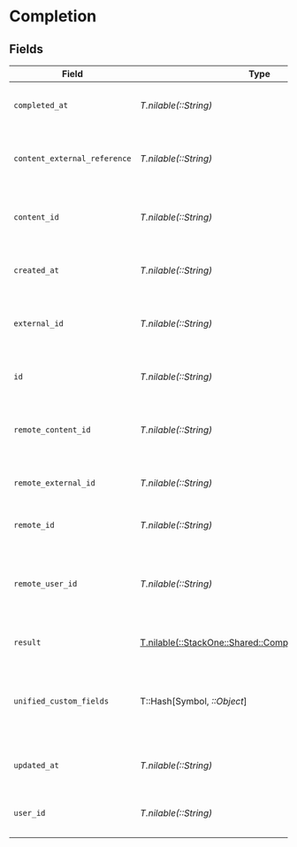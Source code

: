# Completion


## Fields

| Field                                                                                                    | Type                                                                                                     | Required                                                                                                 | Description                                                                                              | Example                                                                                                  |
| -------------------------------------------------------------------------------------------------------- | -------------------------------------------------------------------------------------------------------- | -------------------------------------------------------------------------------------------------------- | -------------------------------------------------------------------------------------------------------- | -------------------------------------------------------------------------------------------------------- |
| `completed_at`                                                                                           | *T.nilable(::String)*                                                                                    | :heavy_minus_sign:                                                                                       | The date the content was completed                                                                       | 2021-07-21T14:00:00.000Z                                                                                 |
| `content_external_reference`                                                                             | *T.nilable(::String)*                                                                                    | :heavy_minus_sign:                                                                                       | The external ID associated with this content                                                             | SOFTWARE-ENG-LV1-TRAINING-VIDEO-1-CONTENT                                                                |
| `content_id`                                                                                             | *T.nilable(::String)*                                                                                    | :heavy_minus_sign:                                                                                       | The content ID associated with this completion                                                           | 16873-ENG-VIDEO-1                                                                                        |
| `created_at`                                                                                             | *T.nilable(::String)*                                                                                    | :heavy_minus_sign:                                                                                       | The created date of the completion                                                                       | 2021-07-21T14:00:00.000Z                                                                                 |
| `external_id`                                                                                            | *T.nilable(::String)*                                                                                    | :heavy_minus_sign:                                                                                       | The external ID associated with this completion                                                          | SOFTWARE-ENG-LV1-TRAINING-VIDEO-1-COMPLETION                                                             |
| `id`                                                                                                     | *T.nilable(::String)*                                                                                    | :heavy_minus_sign:                                                                                       | The ID associated with this completion                                                                   | 123456                                                                                                   |
| `remote_content_id`                                                                                      | *T.nilable(::String)*                                                                                    | :heavy_minus_sign:                                                                                       | Provider's unique identifier of the completion                                                           | e3cb75bf-aa84-466e-a6c1-b8322b257a48                                                                     |
| `remote_external_id`                                                                                     | *T.nilable(::String)*                                                                                    | :heavy_minus_sign:                                                                                       | Provider's unique identifier of the content                                                              | e3cb75bf-aa84-466e-a6c1-b8322b257a48                                                                     |
| `remote_id`                                                                                              | *T.nilable(::String)*                                                                                    | :heavy_minus_sign:                                                                                       | Provider's unique identifier                                                                             | 8187e5da-dc77-475e-9949-af0f1fa4e4e3                                                                     |
| `remote_user_id`                                                                                         | *T.nilable(::String)*                                                                                    | :heavy_minus_sign:                                                                                       | Provider's unique identifier of the user related to the completion                                       | e3cb75bf-aa84-466e-a6c1-b8322b257a48                                                                     |
| `result`                                                                                                 | [T.nilable(::StackOne::Shared::CompletionSchemasResult)](../../models/shared/completionschemasresult.md) | :heavy_minus_sign:                                                                                       | The result of the completion                                                                             |                                                                                                          |
| `unified_custom_fields`                                                                                  | T::Hash[Symbol, *::Object*]                                                                              | :heavy_minus_sign:                                                                                       | Custom Unified Fields configured in your StackOne project                                                | {<br/>"my_project_custom_field_1": "REF-1236",<br/>"my_project_custom_field_2": "some other value"<br/>} |
| `updated_at`                                                                                             | *T.nilable(::String)*                                                                                    | :heavy_minus_sign:                                                                                       | The updated date of the completion                                                                       | 2021-07-21T14:00:00.000Z                                                                                 |
| `user_id`                                                                                                | *T.nilable(::String)*                                                                                    | :heavy_minus_sign:                                                                                       | The user ID associated with this completion                                                              | c28xyrc55866bvuv                                                                                         |